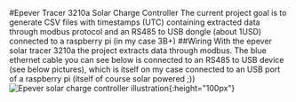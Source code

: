 #Epever Tracer 3210a Solar Charge Controller
The current project goal is to generate CSV files with timestamps (UTC) containing extracted data through modbus protocol and an RS485 to USB dongle (about 1USD) connected to a raspberry pi (in my case 3B+)
##Wiring
With the epever solar tracer 3210a the project extracts data through modbus. The blue ethernet cable you can see below is connected to an RS485 to USB device (see below pictures), which is itself on my case connected to an USB port of a raspberry pi (itself of course solar powered ;))
![Epever solar charge controller illustration](img/20210329_180437_epever_tracer_3210a.jpg){:height="100px"}


